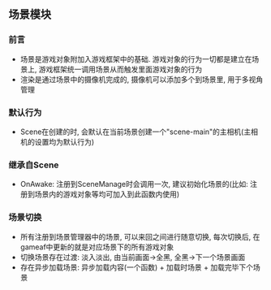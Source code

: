 ## 场景模块

### 前言
* 场景是游戏对象附加入游戏框架中的基础. 游戏对象的行为一切都是建立在场景上, 游戏框架统一调用场景从而触发里面游戏对象的行为
* 渲染是通过场景中的摄像机完成的, 摄像机可以添加多个到场景里, 用于多视角管理

### 默认行为
* Scene在创建的时, 会默认在当前场景创建一个"scene-main"的主相机(主相机的设置均为默认行为)

### 继承自Scene
* OnAwake: 注册到SceneManage时会调用一次, 建议初始化场景的(比如: 注册到场景内的游戏对象等均可加入到此函数内使用)

### 场景切换
* 所有注册到场景管理器中的场景, 可以来回之间进行随意切换, 每次切换后, 在gameaf中更新的就是对应场景下的所有游戏对象
* 切换场景存在过渡: 淡入淡出, 由当前画面->全黑, 全黑->下一个场景画面
* 存在异步加载场景: 异步加载内容(一个函数) + 加载时场景 + 加载完毕下个场景